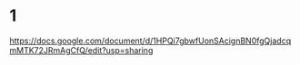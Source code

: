 # 1
https://docs.google.com/document/d/1HPQi7gbwfUonSAcignBN0fgQjadcqmMTK72JRmAgCfQ/edit?usp=sharing






